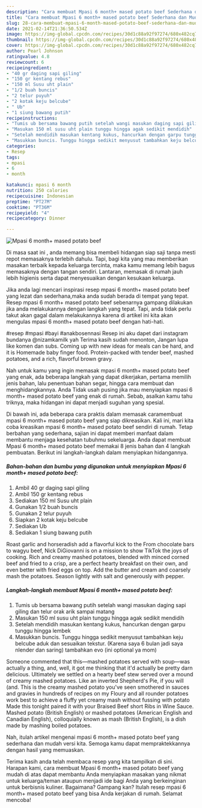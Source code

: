 ```yaml
---
description: "Cara membuat Mpasi 6 month+ mased potato beef Sederhana dan Mudah Dibuat"
title: "Cara membuat Mpasi 6 month+ mased potato beef Sederhana dan Mudah Dibuat"
slug: 28-cara-membuat-mpasi-6-month-mased-potato-beef-sederhana-dan-mudah-dibuat
date: 2021-02-14T21:36:50.534Z
image: https://img-global.cpcdn.com/recipes/30d1c88a92f97274/680x482cq70/mpasi-6-month-mased-potato-beef-foto-resep-utama.jpg
thumbnail: https://img-global.cpcdn.com/recipes/30d1c88a92f97274/680x482cq70/mpasi-6-month-mased-potato-beef-foto-resep-utama.jpg
cover: https://img-global.cpcdn.com/recipes/30d1c88a92f97274/680x482cq70/mpasi-6-month-mased-potato-beef-foto-resep-utama.jpg
author: Pearl Johnson
ratingvalue: 4.8
reviewcount: 6
recipeingredient:
- "40 gr daging sapi giling"
- "150 gr kentang rebus"
- "150 ml Susu uht plain"
- "1/2 buah buncis"
- "2 telur puyuh"
- "2 kotak keju belcube"
- " Ub"
- "1 siung bawang putih"
recipeinstructions:
- "Tumis ub bersama bawang putih setelah wangi masukan daging sapi giling dan telur orak arik sampai matang"
- "Masukan 150 ml susu uht plain tunggu hingga agak sedikit mendidih"
- "Setelah mendidih masukan kentang kukus, hancurkan dengan garpu tunggu hingga lembek"
- "Masukkan buncis. Tunggu hingga sedikit menyusut tambahkan keju belcube aduk dan sesuaikan tekstur. (Karena saya 6 bulan jadi saya nlender dan saring) tambahkan evo (ini optional ya mom)"
categories:
- Resep
tags:
- mpasi
- 6
- month

katakunci: mpasi 6 month 
nutrition: 250 calories
recipecuisine: Indonesian
preptime: "PT27M"
cooktime: "PT36M"
recipeyield: "4"
recipecategory: Dinner

---
```



![Mpasi 6 month+ mased potato beef](https://img-global.cpcdn.com/recipes/30d1c88a92f97274/680x482cq70/mpasi-6-month-mased-potato-beef-foto-resep-utama.jpg)

Di masa  saat ini , anda memang bisa membeli hidangan siap saji tanpa mesti repot memasaknya terlebih dahulu. Tapi, bagi kita yang mau memberikan masakan terbaik kepada keluarga tercinta, maka kamu memang lebih bagus memasaknya dengan tangan sendiri. Lantaran, memasak di rumah jauh lebih higienis serta dapat menyesuaikan dengan kesukaan keluarga.

Jika anda lagi mencari inspirasi resep mpasi 6 month+ mased potato beef yang lezat dan sederhana,maka anda sudah berada di tempat yang tepat. Resep mpasi 6 month+ mased potato beef  sebenarnya gampang dilakukan jika anda melakukannya dengan langkah yang tepat. Tapi, anda tidak perlu takut akan gagal dalam melakukannya 
karena di artikel ini kita akan mengulas mpasi 6 month+ mased potato beef dengan hati-hati.  

#resep #mpasi #bayi #anakbosennasi Resep ini aku dapet dari instagram bundanya @nizamkamilk yah Terima kasih sudah menonton, Jangan lupa like komen dan subs. Coming up with new ideas for meals can be hard, and it is Homemade baby finger food. Protein-packed with tender beef, mashed potatoes, and a rich, flavorful brown gravy.

Nah untuk kamu yang ingin memasak mpasi 6 month+ mased potato beef yang enak, ada beberapa langkah yang dapat dikerjakan, pertama memilih jenis bahan, lalu penentuan bahan segar, hingga cara membuat dan menghidangkannya. Anda Tidak usah pusing jika mau menyiapkan mpasi 6 month+ mased potato beef yang enak di rumah. Sebab, asalkan kamu  tahu triknya, maka hidangan ini dapat menjadi suguhan yang spesial.

Di bawah ini, ada beberapa cara praktis  dalam memasak caramembuat mpasi 6 month+ mased potato beef yang siap dikreasikan. Kali ini, mari kita coba kreasikan mpasi 6 month+ mased potato beef sendiri di rumah. Tetap berbahan yang sederhana, sajian ini dapat memberi manfaat dalam membantu menjaga kesehatan tubuhmu sekeluarga. Anda dapat membuat Mpasi 6 month+ mased potato beef memakai 8 jenis bahan dan 4 langkah pembuatan. Berikut ini langkah-langkah dalam menyiapkan hidangannya.

<!--inarticleads1-->

##### Bahan-bahan dan bumbu yang digunakan untuk menyiapkan Mpasi 6 month+ mased potato beef:

1. Ambil 40 gr daging sapi giling
1. Ambil 150 gr kentang rebus
1. Sediakan 150 ml Susu uht plain
1. Gunakan 1/2 buah buncis
1. Gunakan 2 telur puyuh
1. Siapkan 2 kotak keju belcube
1. Sediakan  Ub
1. Sediakan 1 siung bawang putih


Roast garlic and horseradish add a flavorful kick to the From chocolate bars to wagyu beef, Nick DiGiovanni is on a mission to show TikTok the joys of cooking. Rich and creamy mashed potatoes, blended with minced corned beef and fried to a crisp, are a perfect hearty breakfast on their own, and even better with fried eggs on top. Add the butter and cream and coarsely mash the potatoes. Season lightly with salt and generously with pepper. 

<!--inarticleads2-->

##### Langkah-langkah membuat Mpasi 6 month+ mased potato beef:

1. Tumis ub bersama bawang putih setelah wangi masukan daging sapi giling dan telur orak arik sampai matang
1. Masukan 150 ml susu uht plain tunggu hingga agak sedikit mendidih
1. Setelah mendidih masukan kentang kukus, hancurkan dengan garpu tunggu hingga lembek
1. Masukkan buncis. Tunggu hingga sedikit menyusut tambahkan keju belcube aduk dan sesuaikan tekstur. (Karena saya 6 bulan jadi saya nlender dan saring) tambahkan evo (ini optional ya mom)


Someone commented that this—mashed potatoes served with soup—was actually a thing, and, well, it got me thinking that it&#39;d actually be pretty darn delicious. Ultimately we settled on a hearty beef stew served over a mound of creamy mashed potatoes. Like an inverted Shepherd&#39;s Pie, if you will (and. This is the creamy mashed potato you&#39;ve seen smothered in sauces and gravies in hundreds of recipes on my Floury and all rounder potatoes work best to achieve a fluffy yet creamy mash without fussing with potato Made this tonight paired it with your Braised Beef short Ribs in Wine Sauce. Mashed potato (British English) or mashed potatoes (American English and Canadian English), colloquially known as mash (British English), is a dish made by mashing boiled potatoes. 

Nah, itulah artikel mengenai  mpasi 6 month+ mased potato beef  yang sederhana dan mudah versi kita. Semoga kamu dapat mempraktekkannya dengan hasil yang memuaskan. 

Terima kasih anda telah membaca resep yang kita tampilkan di sini. Harapan kami, cara membuat  Mpasi 6 month+ mased potato beef yang mudah di atas dapat membantu Anda menyiapkan masakan yang nikmat untuk keluarga/teman ataupun menjadi ide bagi Anda yang berkeinginan untuk berbisnis kuliner. Bagaimana? Gampang kan? Itulah resep mpasi 6 month+ mased potato beef yang bisa Anda kerjakan di rumah. Selamat mencoba!

